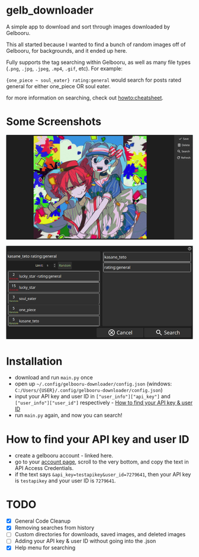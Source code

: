 # gelb_downloader

A simple app to download and sort through images downloaded by Gelbooru.

This all started because I wanted to find a bunch of random images off of Gelbooru, for backgrounds, and it ended up here.

Fully supports the tag searching within Gelbooru, as well as many file types (`.png`, `.jpg`, `.jpeg`, `.mp4`, `.gif`, etc). For example:

`{one_piece ~ soul_eater} rating:general` would search for posts rated general for either one_piece OR soul eater.

for more information on searching, check out [howto:cheatsheet](https://gelbooru.com/index.php?page=wiki&s=&s=view&id=26263).

# Some Screenshots
![The main look of the program.](/assets/images/main_program.png)

![How searching works.](/assets/images/searching.png)

# Installation
- download and run `main.py` once
- open up  `~/.config/gelbooru-downloader/config.json` (windows: `C:/Users/{USER}/.config/gelbooru-downloader/config.json`)
- input your API key and user ID in `["user_info"]["api_key"]` and `["user_info"]["user_id"]` respectively - [How to find your API key & user ID](https://github.com/zachakaquack/gelb_downloader?tab=readme-ov-file#how-to-find-your-api-key-and-user-id)
- run `main.py` again, and now you can search!

# How to find your API key and user ID
- create a gelbooru account - linked here.
- go to your [account page](https://gelbooru.com/index.php?page=account&s=options), scroll to the very bottom, and copy the text in API Access Credentials.
- if the text says `&api_key=testapikey&user_id=7279641`, then your API key is `testapikey` and your user ID is `7279641`.

# TODO
- [x] General Code Cleanup
- [x] Removing searches from history
- [ ] Custom directories for downloads, saved images, and deleted images
- [ ] Adding your API key & user ID without going into the .json
- [x] Help menu for searching
